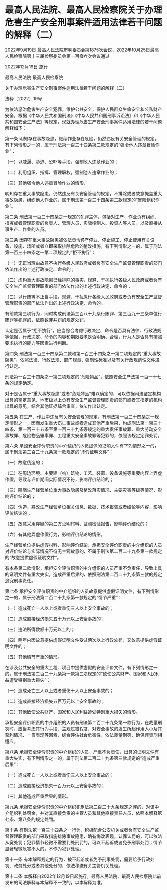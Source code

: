 # 最高人民法院、最高人民检察院关于办理危害生产安全刑事案件适用法律若干问题的解释（二）

2022年9月19日 最高人民法院审判委员会第1875次会议、2022年10月25日最高人民检察院第十三届检察委员会第一百零六次会议通过

2022年12月19日 施行

<!-- INFO END -->

最高人民法院 最高人民检察院

关于办理危害生产安全刑事案件适用法律若干问题的解释（二）

法释〔2022〕19号

为依法惩治危害生产安全犯罪，维护公共安全，保护人民群众生命安全和公私财产安全，根据《中华人民共和国刑法》《中华人民共和国刑事诉讼法》和《中华人民共和国安全生产法》等规定，现就办理危害生产安全刑事案件适用法律的若干问题解释如下：

第一条 明知存在事故隐患，继续作业存在危险，仍然违反有关安全管理的规定，有下列情形之一的，属于刑法第一百三十四条第二款规定的“强令他人违章冒险作业”：

（一）以威逼、胁迫、恐吓等手段，强制他人违章作业的；

（二）利用组织、指挥、管理职权，强制他人违章作业的；

（三）其他强令他人违章冒险作业的情形。

明知存在重大事故隐患，仍然违反有关安全管理的规定，不排除或者故意掩盖重大事故隐患，组织他人作业的，属于刑法第一百三十四条第二款规定的“冒险组织作业”。

第二条 刑法第一百三十四条之一规定的犯罪主体，包括对生产、作业负有组织、指挥或者管理职责的负责人、管理人员、实际控制人、投资人等人员，以及直接从事生产、作业的人员。

第三条 因存在重大事故隐患被依法责令停产停业、停止施工、停止使用有关设备、设施、场所或者立即采取排除危险的整改措施，有下列情形之一的，属于刑法第一百三十四条之一第二项规定的“拒不执行”：

（一）无正当理由故意不执行各级人民政府或者负有安全生产监督管理职责的部门依法作出的上述行政决定、命令的；

（二）虚构重大事故隐患已经排除的事实，规避、干扰执行各级人民政府或者负有安全生产监督管理职责的部门依法作出的上述行政决定、命令的；

（三）以行贿等不正当手段，规避、干扰执行各级人民政府或者负有安全生产监督管理职责的部门依法作出的上述行政决定、命令的。

有前款第三项行为，同时构成刑法第三百八十九条行贿罪、第三百九十三条单位行贿罪等犯罪的，依照数罪并罚的规定处罚。

认定是否属于“拒不执行”，应当综合考虑行政决定、命令是否具有法律、行政法规等依据，行政决定、命令的内容和期限要求是否明确、合理，行为人是否具有按照要求执行的能力等因素进行判断。

第四条 刑法第一百三十四条第二款和第一百三十四条之一第二项规定的“重大事故隐患”，依照法律、行政法规、部门规章、强制性标准以及有关行政规范性文件进行认定。

刑法第一百三十四条之一第三项规定的“危险物品”，依照安全生产法第一百一十七条的规定确定。

对于是否属于“重大事故隐患”或者“危险物品”难以确定的，可以依据司法鉴定机构出具的鉴定意见、地市级以上负有安全生产监督管理职责的部门或者其指定的机构出具的意见，结合其他证据综合审查，依法作出认定。

第五条 在生产、作业中违反有关安全管理的规定，有刑法第一百三十四条之一规定情形之一，因而发生重大伤亡事故或者造成其他严重后果，构成刑法第一百三十四条、第一百三十五条至第一百三十九条等规定的重大责任事故罪、重大劳动安全事故罪、危险物品肇事罪、工程重大安全事故罪等犯罪的，依照该规定定罪处罚。

第六条 承担安全评价职责的中介组织的人员提供的证明文件有下列情形之一的，属于刑法第二百二十九条第一款规定的“虚假证明文件”：

（一）故意伪造的；

（二）在周边环境、主要建（构）筑物、工艺、装置、设备设施等重要内容上弄虚作假，导致与评价期间实际情况不符，影响评价结论的；

（三）隐瞒生产经营单位重大事故隐患及整改落实情况、主要灾害等级等情况，影响评价结论的；

（四）伪造、篡改生产经营单位相关信息、数据、技术报告或者结论等内容，影响评价结论的；

（五）故意采用存疑的第三方证明材料、监测检验报告，影响评价结论的；

（六）有其他弄虚作假行为，影响评价结论的情形。

生产经营单位提供虚假材料、影响评价结论，承担安全评价职责的中介组织的人员对评价结论与实际情况不符无主观故意的，不属于刑法第二百二十九条第一款规定的“故意提供虚假证明文件”。

有本条第二款情形，承担安全评价职责的中介组织的人员严重不负责任，导致出具的证明文件有重大失实，造成严重后果的，依照刑法第二百二十九条第三款的规定追究刑事责任。

第七条 承担安全评价职责的中介组织的人员故意提供虚假证明文件，有下列情形之一的，属于刑法第二百二十九条第一款规定的“情节严重”：

（一）造成死亡一人以上或者重伤三人以上安全事故的；

（二）造成直接经济损失五十万元以上安全事故的；

（三）违法所得数额十万元以上的；

（四）两年内因故意提供虚假证明文件受过两次以上行政处罚，又故意提供虚假证明文件的；

（五）其他情节严重的情形。

在涉及公共安全的重大工程、项目中提供虚假的安全评价文件，有下列情形之一的，属于刑法第二百二十九条第一款第三项规定的“致使公共财产、国家和人民利益遭受特别重大损失”：

（一）造成死亡三人以上或者重伤十人以上安全事故的；

（二）造成直接经济损失五百万元以上安全事故的；

（三）其他致使公共财产、国家和人民利益遭受特别重大损失的情形。

承担安全评价职责的中介组织的人员有刑法第二百二十九条第一款行为，在裁量刑罚时，应当考虑其行为手段、主观过错程度、对安全事故的发生所起作用大小及其获利情况、一贯表现等因素，综合评估社会危害性，依法裁量刑罚，确保罪责刑相适应。

第八条 承担安全评价职责的中介组织的人员，严重不负责任，出具的证明文件有重大失实，有下列情形之一的，属于刑法第二百二十九条第三款规定的“造成严重后果”：

（一）造成死亡一人以上或者重伤三人以上安全事故的；

（二）造成直接经济损失一百万元以上安全事故的；

（三）其他造成严重后果的情形。

第九条 承担安全评价职责的中介组织犯刑法第二百二十九条规定之罪的，对该中介组织判处罚金，并对其直接负责的主管人员和其他直接责任人员，依照本解释第七条、第八条的规定处罚。

第十条 有刑法第一百三十四条之一行为，积极配合公安机关或者负有安全生产监督管理职责的部门采取措施排除事故隐患，确有悔改表现，认罪认罚的，可以依法从宽处罚；犯罪情节轻微不需要判处刑罚的，可以不起诉或者免予刑事处罚；情节显著轻微危害不大的，不作为犯罪处理。

第十一条 有本解释规定的行为，被不起诉或者免予刑事处罚，需要给予行政处罚、政务处分或者其他处分的，依法移送有关主管机关处理。

第十二条 本解释自2022年12月19日起施行。最高人民法院、最高人民检察院此前发布的司法解释与本解释不一致的，以本解释为准。